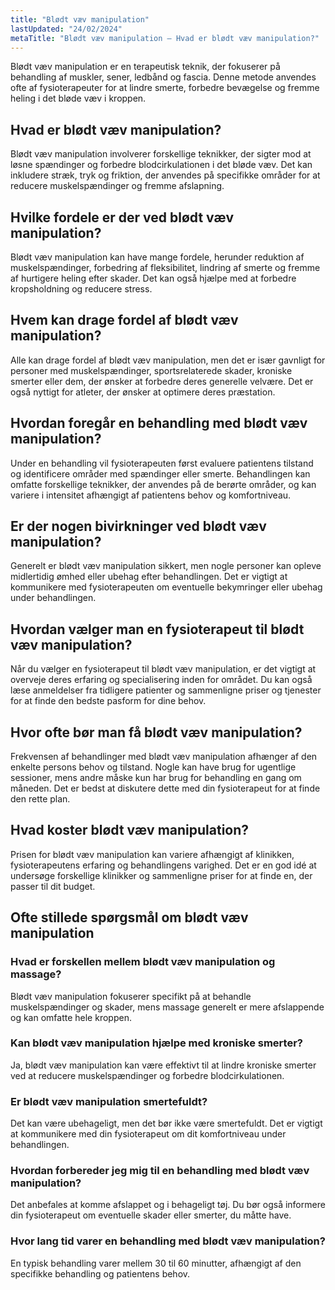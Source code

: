 ```yaml
---
title: "Blødt væv manipulation"
lastUpdated: "24/02/2024"
metaTitle: "Blødt væv manipulation – Hvad er blødt væv manipulation?"
---
```


Blødt væv manipulation er en terapeutisk teknik, der fokuserer på behandling af muskler, sener, ledbånd og fascia. Denne metode anvendes ofte af fysioterapeuter for at lindre smerte, forbedre bevægelse og fremme heling i det bløde væv i kroppen.

## Hvad er blødt væv manipulation?

Blødt væv manipulation involverer forskellige teknikker, der sigter mod at løsne spændinger og forbedre blodcirkulationen i det bløde væv. Det kan inkludere stræk, tryk og friktion, der anvendes på specifikke områder for at reducere muskelspændinger og fremme afslapning.

## Hvilke fordele er der ved blødt væv manipulation?

Blødt væv manipulation kan have mange fordele, herunder reduktion af muskelspændinger, forbedring af fleksibilitet, lindring af smerte og fremme af hurtigere heling efter skader. Det kan også hjælpe med at forbedre kropsholdning og reducere stress.

## Hvem kan drage fordel af blødt væv manipulation?

Alle kan drage fordel af blødt væv manipulation, men det er især gavnligt for personer med muskelspændinger, sportsrelaterede skader, kroniske smerter eller dem, der ønsker at forbedre deres generelle velvære. Det er også nyttigt for atleter, der ønsker at optimere deres præstation.

## Hvordan foregår en behandling med blødt væv manipulation?

Under en behandling vil fysioterapeuten først evaluere patientens tilstand og identificere områder med spændinger eller smerte. Behandlingen kan omfatte forskellige teknikker, der anvendes på de berørte områder, og kan variere i intensitet afhængigt af patientens behov og komfortniveau.

## Er der nogen bivirkninger ved blødt væv manipulation?

Generelt er blødt væv manipulation sikkert, men nogle personer kan opleve midlertidig ømhed eller ubehag efter behandlingen. Det er vigtigt at kommunikere med fysioterapeuten om eventuelle bekymringer eller ubehag under behandlingen.

## Hvordan vælger man en fysioterapeut til blødt væv manipulation?

Når du vælger en fysioterapeut til blødt væv manipulation, er det vigtigt at overveje deres erfaring og specialisering inden for området. Du kan også læse anmeldelser fra tidligere patienter og sammenligne priser og tjenester for at finde den bedste pasform for dine behov.

## Hvor ofte bør man få blødt væv manipulation?

Frekvensen af behandlinger med blødt væv manipulation afhænger af den enkelte persons behov og tilstand. Nogle kan have brug for ugentlige sessioner, mens andre måske kun har brug for behandling en gang om måneden. Det er bedst at diskutere dette med din fysioterapeut for at finde den rette plan.

## Hvad koster blødt væv manipulation?

Prisen for blødt væv manipulation kan variere afhængigt af klinikken, fysioterapeutens erfaring og behandlingens varighed. Det er en god idé at undersøge forskellige klinikker og sammenligne priser for at finde en, der passer til dit budget.

## Ofte stillede spørgsmål om blødt væv manipulation

### Hvad er forskellen mellem blødt væv manipulation og massage?

Blødt væv manipulation fokuserer specifikt på at behandle muskelspændinger og skader, mens massage generelt er mere afslappende og kan omfatte hele kroppen. 

### Kan blødt væv manipulation hjælpe med kroniske smerter?

Ja, blødt væv manipulation kan være effektivt til at lindre kroniske smerter ved at reducere muskelspændinger og forbedre blodcirkulationen.

### Er blødt væv manipulation smertefuldt?

Det kan være ubehageligt, men det bør ikke være smertefuldt. Det er vigtigt at kommunikere med din fysioterapeut om dit komfortniveau under behandlingen. 

### Hvordan forbereder jeg mig til en behandling med blødt væv manipulation?

Det anbefales at komme afslappet og i behageligt tøj. Du bør også informere din fysioterapeut om eventuelle skader eller smerter, du måtte have. 

### Hvor lang tid varer en behandling med blødt væv manipulation?

En typisk behandling varer mellem 30 til 60 minutter, afhængigt af den specifikke behandling og patientens behov.